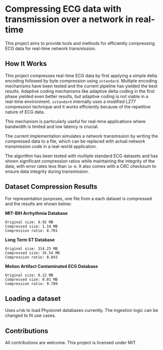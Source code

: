 # Compressing ECG data with transmission over a network in real-time 

This project aims to provide tools and methods for efficiently compressing ECG data for real-time network transmission. 

## How It Works

This project compresses real-time ECG data by first applying a simple delta encoding followed by byte compression using `zstandard`.
Multiple encoding mechanisms have been tested and the current pipeline has yielded the best results. Adaptive coding mechanisms like adaptive delta coding in the first phase yielded even better results, but adaptive coding is not viable in a real-time environment. `zstandard` internally uses a modified LZ77 compression technique and it works efficiently because of the repetitive nature of ECG data.

This mechanism is particularly useful for real-time applications where bandwidth is limited and low latency is crucial.

The current implementation simulates a network transmission by writing the compressed data to a file, which can be replaced with actual network transmission code in a real-world application.

The algorithm has been tested with multiple standard ECG datasets and has shown significant compression ratios while maintaining the integrity of the data, with error rates less than `1e-6`. It also comes with a CRC checksum to ensure data integrity during transmission.

## Dataset Compression Results

For representation purposes, one file from a each dataset is compressed and the results are shown below:

__**MIT-BIH Arrhythmia Database**__

```
Original size: 9.92 MB
Compressed size: 1.14 MB
Compression ratio: 8.701
```

__**Long Term ST Database**__

```
Original size: 314.25 MB
Compressed size: 35.54 MB
Compression ratio: 8.843
```

__**Motion Artifact Contaminated ECG Database**__

```
Original size: 0.12 MB
Compressed size: 0.01 MB
Compression ratio: 9.789
```

## Loading a dataset 

Uses `wfdb` to load Physionet databases currently. The ingestion logic can be changed to fit use cases.

## Contributions

All contributions are welcome. This project is licensed under MIT.
